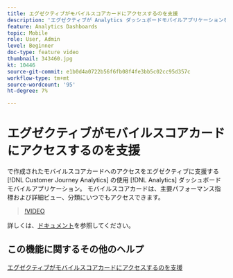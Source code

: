 ```yaml
---
title: エグゼクティブがモバイルスコアカードにアクセスするのを支援
description: 'エグゼクティブが Analytics ダッシュボードモバイルアプリケーションを使用して、Customer Journey Analyticsで作成されたモバイルスコアカードにアクセスするのを支援します。  モバイルスコアカードは、主要パフォーマンス指標および詳細ビュー、分類にいつでもアクセスできます。 '
feature: Analytics Dashboards
topic: Mobile
role: User, Admin
level: Beginner
doc-type: feature video
thumbnail: 343460.jpg
kt: 10446
source-git-commit: e1b0d4a0722b56f6fb08f4fe3bb5c02cc95d357c
workflow-type: tm+mt
source-wordcount: '95'
ht-degree: 7%

---
```



# エグゼクティブがモバイルスコアカードにアクセスするのを支援

で作成されたモバイルスコアカードへのアクセスをエグゼクティブに支援する [!DNL Customer Journey Analytics] の使用 [!DNL Analytics] ダッシュボードモバイルアプリケーション。  モバイルスコアカードは、主要パフォーマンス指標および詳細ビュー、分類にいつでもアクセスできます。

>[!VIDEO](https://video.tv.adobe.com/v/343460/?quality=12&learn=on)

詳しくは、[ドキュメント](https://experienceleague.adobe.com/docs/analytics-platform/using/cja-dashboards/set-up-execs.html)を参照してください。

## この機能に関するその他のヘルプ

[エグゼクティブがモバイルスコアカードにアクセスするのを支援](create-a-mobile-scorecard.md)